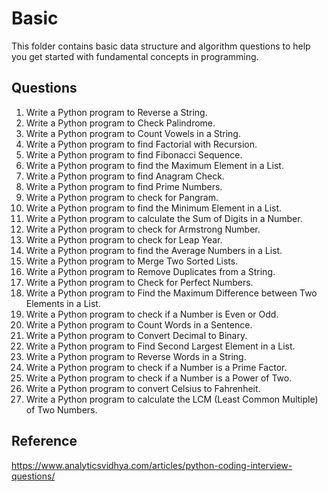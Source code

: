 # Basic

This folder contains basic data structure and algorithm questions to help you get started with fundamental concepts in programming.

## Questions

1. Write a Python program to Reverse a String.
2. Write a Python program to Check Palindrome.
3. Write a Python program to Count Vowels in a String.
4. Write a Python program to find Factorial with Recursion.
5. Write a Python program to find Fibonacci Sequence.
6. Write a Python program to find the Maximum Element in a List.
7. Write a Python program to find Anagram Check.
8. Write a Python program to find Prime Numbers.
9. Write a Python program to check for Pangram.
10. Write a Python program to find the Minimum Element in a List.
11. Write a Python program to calculate the Sum of Digits in a Number.
12. Write a Python program to check for Armstrong Number.
13. Write a Python program to check for Leap Year.
14. Write a Python program to find the Average Numbers in a List.
15. Write a Python program to Merge Two Sorted Lists.
16. Write a Python program to Remove Duplicates from a String.
17. Write a Python program to Check for Perfect Numbers.
18. Write a Python program to Find the Maximum Difference between Two Elements in a List.
19. Write a Python program to check if a Number is Even or Odd.
20. Write a Python program to Count Words in a Sentence.
21. Write a Python program to Convert Decimal to Binary.
22. Write a Python program to Find Second Largest Element in a List.
23. Write a Python program to Reverse Words in a String.
24. Write a Python program to check if a Number is a Prime Factor.
25. Write a Python program to check if a Number is a Power of Two.
26. Write a Python program to convert Celsius to Fahrenheit.
27. Write a Python program to calculate the LCM (Least Common Multiple) of Two Numbers.

## Reference
https://www.analyticsvidhya.com/articles/python-coding-interview-questions/